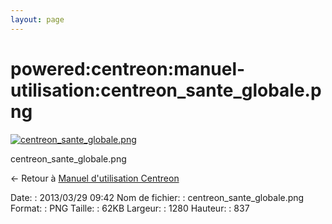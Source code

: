 ```yaml
---
layout: page
---
```


powered:centreon:manuel-utilisation:centreon\_sante\_globale.png
================================================================

[![centreon\_sante\_globale.png](../../..//assets/media/powered/centreon/manuel-utilisation/centreon_sante_globale.png@cache=&w=900&h=588 "centreon_sante_globale.png")](../../..//assets/media/powered/centreon/manuel-utilisation/centreon_sante_globale.png@cache= "Afficher le fichier original")

centreon\_sante\_globale.png

← Retour à [Manuel d'utilisation
Centreon](../../../../centreon/manuel-utilisation/start.html "centreon:manuel-utilisation:start")

Date:
:   2013/03/29 09:42
Nom de fichier:
:   centreon\_sante\_globale.png
Format:
:   PNG
Taille:
:   62KB
Largeur:
:   1280
Hauteur:
:   837

